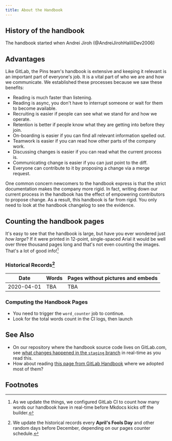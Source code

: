 ```yaml
---
title: About the Handbook
---
```


## History of the handbook
The handbook started when Andrei Jiroh (@AndreiJirohHaliliDev2006)

## Advantages
Like GitLab, the Pins team's handbook is extensive and keeping it relevant is an important part of everyone's job. It is a vital part of who we are and how we communicate. We established these processes because we saw these benefits:

* Reading is much faster than listening.
* Reading is async, you don't have to interrupt someone or wait for them to become available.
* Recruiting is easier if people can see what we stand for and how we operate.
* Retention is better if people know what they are getting into before they join.
* On-boarding is easier if you can find all relevant information spelled out.
* Teamwork is easier if you can read how other parts of the company work.
* Discussing changes is easier if you can read what the current process is.
* Communicating change is easier if you can just point to the diff.
* Everyone can contribute to it by proposing a change via a merge request.

One common concern newcomers to the handbook express is that the strict documentation makes the company more rigid. In fact, writing down our current process in the handbook has the effect of empowering contributors to propose change. As a result, this handbook is far from rigid. You only need to look at the handbook changelog to see the evidence.

## Counting the handbook pages
It's easy to see that the handbook is large, but have you ever wondered just _how large_? If it were printed in 12-point, single-spaced Arial it would be well over three thousand pages long and that's not even counting the images. That's a lot of good info![^1]

### Historical Records[^2]

| **Date** | **Words** | **Pages without pictures and embeds** |
| ------ | ------ | ------ |
| 2020-04-01 | TBA | TBA |

### Computing the Handbook Pages
* You need to trigger the `word_counter` job to continue.
* Look for the total words count in the CI logs, then launch

## See Also
* On our repository where the handbook source code lives on GitLab.com, see [what changes happened in the `staging` branch](https://gitlab.com/MadeByThePinsTeam-DevLabs/official-handbook-en/commits/staging) in real-time as you read this.
* How about reading [this page from GitLab Handbook](https://about.gitlab.com/handbook/about/) where we adopted most of them?

## Footnotes

[^1]: As we update the things, we configured GitLab CI to count how many words our handbook have in real-time before Mkdocs kicks off the builder.
[^2]: We update the historical records every **April's Fools Day** and other random days before December, depending on our pages counter schedule.
